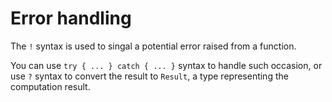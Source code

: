 # Error handling

The `!` syntax is used to singal a potential error raised from a function.

You can use `try { ... } catch { ... }` syntax to handle such occasion, or use
`?` syntax to convert the result to `Result`, a type representing the
computation result.
